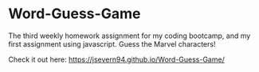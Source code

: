 # Word-Guess-Game

The third weekly homework assignment for my coding bootcamp, and my first assignment using javascript. Guess the Marvel characters!

Check it out here: https://jsevern94.github.io/Word-Guess-Game/
